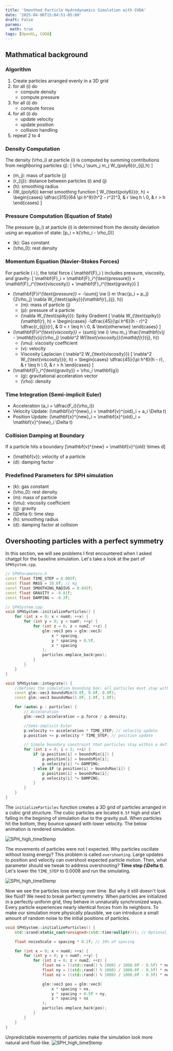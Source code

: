 ```yaml
---
title: 'Smoothed Particle Hydrodynamics Simulation with CUDA'
date: '2025-04-06T15:04:51-05:00'
draft: False
params:
  math: true
tags: [OpenGL, CUDA]
---
```


## Mathmatical background
### Algorithm
1. Create particles arranged evenly in a 3D grid
2. for all \(i\) do
    - compute density
    - compute pressure
3. for all \(i\) do
    - compute forces
4. for all \(i\) do
    - update velocity
    - update position
    - collision handling
5. repeat 2 to 4

### Density Computation
The density \(\rho_i\) at particle \(i\) is computed by summing contributions from neighboring particles \(j\):
\[
    \rho_i  \sum_j m_j W_{poly6}(r_{ij},h)
    \]
- \(m_j\): mass of particle \(j\)
- \(r_{ij}\): distance between particles \(i\) and \(j\)
- \(h\): smoothing radius
- \(W_{poly6}\) kernel smoothing function
\[
W_{\text{poly6}}(r, h) =
\begin{cases}
\dfrac{315}{64 \pi h^9}(h^2 - r^2)^3, & r \leq h \\
0, & r > h
\end{cases}
\]

### Pressure Computation (Equation of State)
The pressure \(p_i\) at particle \(i\) is determined from the density deviation using an equation of state:
\[p_i = k(\rho_i - \rho_0)\]
- \(k\): Gas constant
- \(\rho_0\): rest density

### Momentum Equation (Navier-Stokes Forces)
For particle \( i \), the total force \( \mathbf{F}_i \) includes pressure, viscosity, and gravity:
\[
\mathbf{F}_i = \mathbf{F}_i^{\text{pressure}} + \mathbf{F}_i^{\text{viscosity}} + \mathbf{F}_i^{\text{gravity}}
\]
- \(\mathbf{F}_i^{\text{pressure}} = -\sum_{j \ne i} m \frac{p_i + p_j}{2\rho_j} \nabla W_{\text{spiky}}(\mathbf{r}_{ij}, h)\)
    - \(m\): mass of particle \(j\)
    - \(p\): pressure of a particle
    -  \(\nabla W_{\text{spiky}}\): Spiky Gradient
        \[
        \nabla W_{\text{spiky}}(\mathbf{r}, h) =
        \begin{cases}
        -\dfrac{45}{\pi h^6}(h - r)^2 \dfrac{r_{ij}}{r}, & 0 < r \leq h \\
        0, & \text{otherwise}
        \end{cases}
        \]
- \(\mathbf{F}_i^{\text{viscosity}} = \sum_{j \ne i} \mu m_j \frac{\mathbf{v}_j - \mathbf{v}_i}{\rho_j} \nabla^2 W_{\text{viscosity}}(\mathbf{r}_{ij}, h)\)
    - \(\mu\): viscosity coefficient
    - \(v\): velocity
    - Viscosity Laplacian \( \nabla^2 W_{\text{viscosity}}\)
        \[
        \nabla^2 W_{\text{viscosity}}(r, h) =
        \begin{cases}
        \dfrac{45}{\pi h^6}(h - r), & r \leq h \\
        0, & r > h
        \end{cases}
        \]
- \(\mathbf{F}_i^{\text{gravity}} = \rho_i \mathbf{g}\)
    - \(g\): gravitational acceleration vector
    - \(\rho\): density


### Time Integration (Semi-implicit Euler)
- Acceleration \(a_i = \dfrac{F_i}{\rho_i}\)
- Velocity Update: \(\mathbf{v}^{new}_i = \mathbf{v}^{old}_i + a_i \Delta t\)
- Position Update: \(\mathbf{x}^{new}_i = \mathbf{x}^{old}_i + \mathbf{v}^{new}_i \Delta t\)

### Collision Damping at Boundary
If a particle hits a boundary
\[\mathbf{v}^{new} = \mathbf{v}^{old} \times d\]
- \(\mathbf{v}\): velocity of a particle
- \(d\): damping factor

### Predefined Parameters for SPH simulation
- \(k\): gas constant
- \(\rho_0\): rest density
- \(m\): mass of particle
- \(\mu\): viscosity coefficient
- \(g\): gravity
- \(\Delta t\): time step
- \(h\): smoothing radius
- \(d\): damping factor at collision

## Overshooting particles with a perfect symmetry
In this section, we will see problems I first encountered when I asked chatgpt for the baseline simulation. Let's take a look at the part of `SPHSystem.cpp`. 

```cpp
// SPHParameters.h
const float TIME_STEP = 0.005f;
const float MASS = 10.0f; // kg
const float SMOOTHING_RADIUS = 0.045f;
const float GRAVITY = -9.81f;
const float DAMPING = -0.3f;

// SPHSystem.cpp
void SPHSystem::initializeParticles() {
    for (int x = 0; x < numX; ++x) {
        for (int y = 0; y < numY; ++y) {
            for (int z = 0; z < numZ; ++z) {
                glm::vec3 pos = glm::vec3(
                    x * spacing,
                    y * spacing + 0.5f,
                    z * spacing
                );
                particles.emplace_back(pos);
            }
        }
    }
}

void SPHSystem::integrate() {
    //Defines the simulation bounding box: all particles must stay within [0, 1] along x, y, and z
    const glm::vec3 boundsMin(0.0f, 0.0f, 0.0f);
    const glm::vec3 boundsMax(1.0f, 1.0f, 1.0f);

    for (auto& p : particles) {
        // Acceleration
        glm::vec3 acceleration = p.force / p.density;

        //Semi-implicit Euler
        p.velocity += acceleration * TIME_STEP; // velocity update
        p.position += p.velocity * TIME_STEP; // position update

        // Simple boundary constraint that particles stay within a defined simulation box
        for (int i = 0; i < 3; ++i) {
            if (p.position[i] < boundsMin[i]) {
                p.position[i] = boundsMin[i];
                p.velocity[i] *= DAMPING;
            } else if (p.position[i] > boundsMax[i]) {
                p.position[i] = boundsMax[i];
                p.velocity[i] *= DAMPING;
            }
        }
    }
}
```
The `initializeParticles` function creates a 3D grid of particles arranged in a cubic grid structure. The cubic particles are located `0.5f` high and start falling in the begining of simulation due to the gravity pull. When particles hit the bottom, they bounce upward with lower velocity. The below animation is rendered simulation.

![SPH_high_timeStemp](/images/2025-04-06_SPH/sph_high_timeStep.gif)

The movements of particles were not I expected. Why particles oscillate without losing energy? This problem is called `overshooting`. Large updates to position and velocity can overshoot expected particle motion. Then, what parameter should we tweak to address overshooting? **Time step \(\Delta t\)**. Let's lower the `TIME_STEP` to 0.0008 and run the simulating.

![SPH_high_timeStemp](/images/2025-04-06_SPH/sph_low_timeStep.gif)

Now we see the particles lose energy over time. But why it still doesn't look like fluid? We need to break perfect symmetry. When particles are initialized in a perfectly uniform grid, they behave in unnaturally synchronized ways. Every particle experiences nearly identical forces from its neighbors. To make our simulation more physically plausible, we can introduce a small amount of random noise to the initial positions of particles.

```cpp
void SPHSystem::initializeParticles() {
    std::srand(static_cast<unsigned>(std::time(nullptr))); // Optional: seed RNG once

    float noiseScale = spacing * 0.1f; // 10% of spacing

    for (int x = 0; x < numX; ++x) {
        for (int y = 0; y < numY; ++y) {
            for (int z = 0; z < numZ; ++z) {
                float nx = ((std::rand() % 1000) / 1000.0f - 0.5f) * noiseScale;
                float ny = ((std::rand() % 1000) / 1000.0f - 0.5f) * noiseScale;
                float nz = ((std::rand() % 1000) / 1000.0f - 0.5f) * noiseScale;

                glm::vec3 pos = glm::vec3(
                    x * spacing + nx,
                    y * spacing + 0.5f + ny,
                    z * spacing + nz
                );
                particles.emplace_back(pos);
            }
        }
    }
}
```

Unpredictable movements of particles make the simulation look more natural and fluid-like. 
![SPH_high_timeStemp](/images/2025-04-06_SPH/sph_low_timeStep_random.gif)

